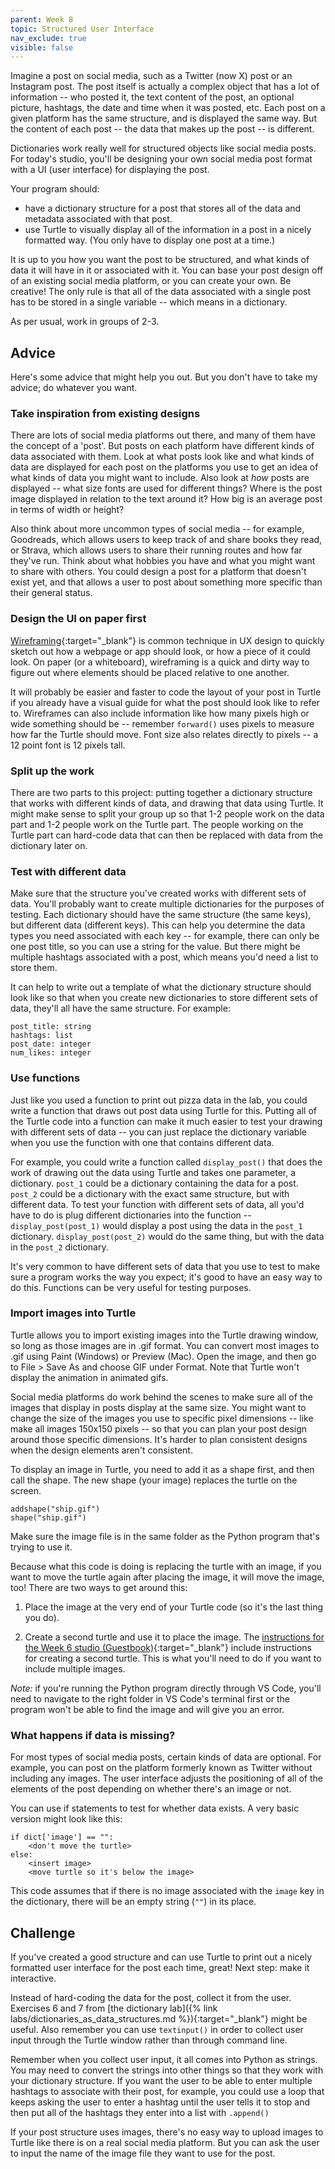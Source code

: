 ```yaml
---
parent: Week 8
topic: Structured User Interface
nav_exclude: true
visible: false
---
```


Imagine a post on social media, such as a Twitter (now X) post or an Instagram post. The post itself is actually a complex object that has a lot of information -- who posted it, the text content of the post, an optional picture, hashtags, the date and time when it was posted, etc. Each post on a given platform has the same structure, and is displayed the same way. But the content of each post -- the data that makes up the post -- is different.

Dictionaries work really well for structured objects like social media posts. For today's studio, you'll be designing your own social media post format with a UI (user interface) for displaying the post.

Your program should:
* have a dictionary structure for a post that stores all of the data and metadata associated with that post. 
* use Turtle to visually display all of the information in a post in a nicely formatted way. (You only have to display one post at a time.)

It is up to you how you want the post to be structured, and what kinds of data it will have in it or associated with it. You can base your post design off of an existing social media platform, or you can create your own. Be creative! The only rule is that all of the data associated with a single post has to be stored in a single variable -- which means in a dictionary.

As per usual, work in groups of 2-3.

## Advice

Here's some advice that might help you out. But you don't have to take my advice; do whatever you want. 

### Take inspiration from existing designs

There are lots of social media platforms out there, and many of them have the concept of a 'post'. But posts on each platform have different kinds of data associated with them. Look at what posts look like and what kinds of data are displayed for each post on the platforms you use to get an idea of what kinds of data you might want to include. Also look at *how* posts are displayed -- what size fonts are used for different things? Where is the post image displayed in relation to the text around it? How big is an average post in terms of width or height?

Also think about more uncommon types of social media -- for example, Goodreads, which allows users to keep track of and share books they read, or Strava, which allows users to share their running routes and how far they've run. Think about what hobbies you have and what you might want to share with others. You could design a post for a platform that doesn't exist yet, and that allows a user to post about something more specific than their general status.

### Design the UI on paper first

[Wireframing](https://www.interaction-design.org/literature/topics/wireframing){:target="_blank"} is common technique in UX design to quickly sketch out how a webpage or app should look, or how a piece of it could look. On paper (or a whiteboard), wireframing is a quick and dirty way to figure out where elements should be placed relative to one another. 

It will probably be easier and faster to code the layout of your post in Turtle if you already have a visual guide for what the post should look like to refer to. Wireframes can also include information like how many pixels high or wide something should be -- remember `forward()` uses pixels to measure how far the Turtle should move. Font size also relates directly to pixels -- a 12 point font is 12 pixels tall.

### Split up the work

There are two parts to this project: putting together a dictionary structure that works with different kinds of data, and drawing that data using Turtle. It might make sense to split your group up so that 1-2 people work on the data part and 1-2 people work on the Turtle part. The people working on the Turtle part can hard-code data that can then be replaced with data from the dictionary later on.

### Test with different data

Make sure that the structure you've created works with different sets of data. You'll probably want to create multiple dictionaries for the purposes of testing. Each dictionary should have the same structure (the same keys), but different data (different keys). This can help you determine the data types you need associated with each key -- for example, there can only be one post title, so you can use a string for the value. But there might be multiple hashtags associated with a post, which means you'd need a list to store them.

It can help to write out a template of what the dictionary structure should look like so that when you create new dictionaries to store different sets of data, they'll all have the same structure. For example:

```
post_title: string
hashtags: list
post_date: integer
num_likes: integer
```

### Use functions

Just like you used a function to print out pizza data in the lab, you could write a function that draws out post data using Turtle for this. Putting all of the Turtle code into a function can make it much easier to test your drawing with different sets of data -- you can just replace the dictionary variable when you use the function with one that contains different data.

For example, you could write a function called `display_post()` that does the work of drawing out the data using Turtle and takes one parameter, a dictionary. `post_1` could be a dictionary containing the data for a post. `post_2` could be a dictionary with the exact same structure, but with different data. To test your function with different sets of data, all you'd have to do is plug different dictionaries into the function -- `display_post(post_1)` would display a post using the data in the `post_1` dictionary. `display_post(post_2)` would do the same thing, but with the data in the `post_2` dictionary. 

It's very common to have different sets of data that you use to test to make sure a program works the way you expect; it's good to have an easy way to do this. Functions can be very useful for testing purposes.

### Import images into Turtle

Turtle allows you to import existing images into the Turtle drawing window, so long as those images are in .gif format. You can convert most images to .gif using Paint (Windows) or Preview (Mac). Open the image, and then go to File > Save As and choose GIF under Format. Note that Turtle won't display the animation in animated gifs.

Social media platforms do work behind the scenes to make sure all of the images that display in posts display at the same size. You might want to change the size of the images you use to specific pixel dimensions -- like make all images 150x150 pixels -- so that you can plan your post design around those specific dimensions. It's harder to plan consistent designs when the design elements aren't consistent.

To display an image in Turtle, you need to add it as a shape first, and then call the shape. The new shape (your image) replaces the turtle on the screen.

```
addshape("ship.gif")
shape("ship.gif")
```

Make sure the image file is in the same folder as the Python program that's trying to use it. 

Because what this code is doing is replacing the turtle with an image, if you want to move the turtle again after placing the image, it will move the image, too! There are two ways to get around this:

1. Place the image at the very end of your Turtle code (so it's the last thing you do).

2. Create a second turtle and use it to place the image. The [instructions for the Week 6 studio (Guestbook)](http://localhost:4000/studios/guestbook.html){:target="_blank"} include instructions for creating a second turtle. This is what you'll need to do if you want to include multiple images.

*Note:* if you're running the Python program directly through VS Code, you'll need to navigate to the right folder in VS Code's terminal first or the program won't be able to find the image and will give you an error.

### What happens if data is missing?

For most types of social media posts, certain kinds of data are optional. For example, you can post on the platform formerly known as Twitter without including any images. The user interface adjusts the positioning of all of the elements of the post depending on whether there's an image or not. 

You can use if statements to test for whether data exists. A very basic version might look like this:

```
if dict['image'] == "":
    <don't move the turtle>
else:
    <insert image>
    <move turtle so it's below the image>
```

This code assumes that if there is no image associated with the `image` key in the dictionary, there will be an empty string (`""`) in its place.

## Challenge

If you've created a good structure and can use Turtle to print out a nicely formatted user interface for the post each time, great! Next step: make it interactive.

Instead of hard-coding the data for the post, collect it from the user. Exercises 6 and 7 from [the dictionary lab]({% link labs/dictionaries_as_data_structures.md %}){:target="_blank"} might be useful. Also remember you can use `textinput()` in order to collect user input through the Turtle window rather than through command line.

Remember when you collect user input, it all comes into Python as strings. You may need to convert the strings into other things so that they work with your dictionary structure. If you want the user to be able to enter multiple hashtags to associate with their post, for example, you could use a loop that keeps asking the user to enter a hashtag until the user tells it to stop and then put all of the hashtags they enter into a list with `.append()`

If your post structure uses images, there's no easy way to upload images to Turtle like there is on a real social media platform. But you can ask the user to input the name of the image file they want to use for the post.
 
